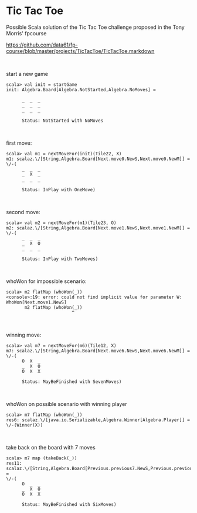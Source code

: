 # Tic Tac Toe


Possible Scala solution of the Tic Tac Toe challenge proposed in the Tony Morris' fpcourse

https://github.com/data61/fp-course/blob/master/projects/TicTacToe/TicTacToe.markdown

&nbsp;

start a new game
```
scala> val init = startGame
init: Algebra.Board[Algebra.NotStarted,Algebra.NoMoves] =

      _  _  _
      _  _  _
      _  _  _

      Status: NotStarted with NoMoves
 ```

&nbsp;

first move:
```
scala> val m1 = nextMoveFor(init)(Tile22, X)
m1: scalaz.\/[String,Algebra.Board[Next.move0.NewS,Next.move0.NewM]] =
\/-(
      _  _  _
      _  X  _
      _  _  _

      Status: InPlay with OneMove)
```

&nbsp;

second move:
```
scala> val m2 = nextMoveFor(m1)(Tile23, O)
m2: scalaz.\/[String,Algebra.Board[Next.move1.NewS,Next.move1.NewM]] =
\/-(
      _  _  _
      _  X  O
      _  _  _

      Status: InPlay with TwoMoves)
```

&nbsp;

whoWon for impossible scenario:
```
scala> m2 flatMap (whoWon(_))
<console>:19: error: could not find implicit value for parameter W: WhoWon[Next.move1.NewS]
       m2 flatMap (whoWon(_))
                         ^
```

&nbsp;

winning move:
```
scala> val m7 = nextMoveFor(m6)(Tile12, X)
m7: scalaz.\/[String,Algebra.Board[Next.move6.NewS,Next.move6.NewM]] =
\/-(
      O  X  _
      _  X  O
      O  X  X

      Status: MayBeFinished with SevenMoves)
```

&nbsp;

whoWon on possible scenario with winning player
```
scala> m7 flatMap (whoWon(_))
res6: scalaz.\/[java.io.Serializable,Algebra.Winner[Algebra.Player]] = \/-(Winner(X))
```

&nbsp;

take back on the board with 7 moves
```
scala> m7 map (takeBack(_))
res11: scalaz.\/[String,Algebra.Board[Previous.previous7.NewS,Previous.previous7.NewM]] =
\/-(
      O  _  _
      _  X  O
      O  X  X

      Status: MayBeFinished with SixMoves)
```


